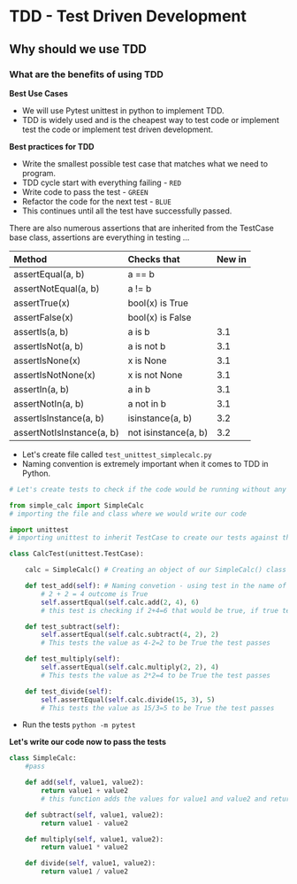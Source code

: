 # TDD - Test Driven Development
## Why should we use TDD
### What are the benefits of using TDD

**Best Use Cases**
- We will use Pytest unittest in python to implement TDD.
- TDD is widely used and is the cheapest way to test code or implement test the code or implement test driven development.

**Best practices for TDD**
- Write the smallest possible test case that matches what we need to program.
- TDD cycle start with everything failing - `RED`
- Write code to pass the test - `GREEN`
- Refactor the code for the next test - `BLUE`
- This continues until all the test have successfully passed.

There are also numerous assertions that are inherited from the TestCase base class, assertions are everything in testing ...

|Method |   Checks that|   New in |
|:---|:---|:---|
|assertEqual(a, b)        | a == b              ||
|assertNotEqual(a, b)     |    a != b              ||  
|assertTrue(x)            |    bool(x) is True     ||  
|assertFalse(x)           |    bool(x) is False    ||  
|assertIs(a, b)           |    a is b             |3.1|
|assertIsNot(a, b)        |    a is not b          |3.1|
|assertIsNone(x)          |    x is None           |3.1|
|assertIsNotNone(x)       |    x is not None       |3.1|
|assertIn(a, b)           |    a in b              |3.1|
|assertNotIn(a, b)        |    a not in b         |3.1|
|assertIsInstance(a, b)   |    isinstance(a, b)    |3.2|
|assertNotIsInstance(a, b)|    not isinstance(a, b)|3.2| 

- Let's create file called `test_unittest_simplecalc.py`
- Naming convention is extremely important when it comes to TDD in Python.

````python
# Let's create tests to check if the code would be running without any errors

from simple_calc import SimpleCalc
# importing the file and class where we would write our code

import unittest
# importing unittest to inherit TestCase to create our tests against the code

class CalcTest(unittest.TestCase):

    calc = SimpleCalc() # Creating an object of our SimpleCalc() class

    def test_add(self): # Naming convetion - using test in the name of our function will let python interpret know that this needs to be tested
        # 2 + 2 = 4 outcome is True
        self.assertEqual(self.calc.add(2, 4), 6)
        # this test is checking if 2+4=6 that would be true, if true test will pass

    def test_subtract(self):
        self.assertEqual(self.calc.subtract(4, 2), 2)
        # This tests the value as 4-2=2 to be True the test passes

    def test_multiply(self):
        self.assertEqual(self.calc.multiply(2, 2), 4)
        # This tests the value as 2*2=4 to be True the test passes

    def test_divide(self):
        self.assertEqual(self.calc.divide(15, 3), 5)
        # This tests the value as 15/3=5 to be True the test passes
````
- Run the tests `python -m pytest`

**Let's write our code now to pass the tests**
````python
class SimpleCalc:
    #pass

    def add(self, value1, value2):
        return value1 + value2
        # this function adds the values for value1 and value2 and return the result

    def subtract(self, value1, value2):
        return value1 - value2

    def multiply(self, value1, value2):
        return value1 * value2

    def divide(self, value1, value2):
        return value1 / value2

````
  